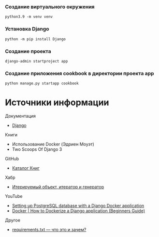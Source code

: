 ### Создание виртуального окружения

```
python3.9 -m venv venv
```

### Установка Django 

```
python -m pip install Django
```

### Создание проекта
```
django-admin startproject app

```
### Создание приложения cookbook в директории проекта app
```shell
python manage.py startapp cookbook
```



# Источники информации

Документация

- [Django](https://www.djangoproject.com/)

Книги

- Использование Docker (Эдриен Моуэт)
- Two Scoops Of Django 3

GitHub
- [Каталог Книг](https://github.com/MNV/django-booklist)

Хабр

- [Итерируемый объект, итератор и генератор](https://habr.com/ru/post/337314/)

YouTube

- [Setting up PostgreSQL database with a Django Docker application](
  https://youtu.be/610jg8bK0I8
  )
- [Docker | How to Dockerize a Django application (Beginners Guide)](
  https://youtu.be/W5Ov0H7E_o4
  )

Другое

- [requirements.txt — что это и зачем?](
  https://semakin.dev/2020/04/requirements_txt/)

